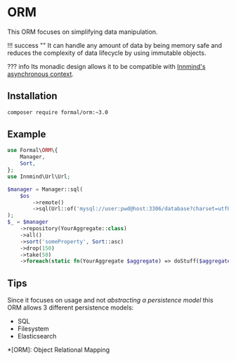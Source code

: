 # ORM

This ORM focuses on simplifying data manipulation.

!!! success ""
    It can handle any amount of data by being memory safe and reduces the complexity of data lifecycle by using immutable objects.

??? info
    Its monadic design allows it to be compatible with [Innmind's asynchronous context](../concurrency/async.md).

## Installation

```sh
composer require formal/orm:~3.0
```

## Example

```php
use Formal\ORM\{
    Manager,
    Sort,
};
use Innmind\Url\Url;

$manager = Manager::sql(
    $os
        ->remote()
        ->sql(Url::of('mysql://user:pwd@host:3306/database?charset=utf8mb4')),
);
$_ = $manager
    ->repository(YourAggregate::class)
    ->all()
    ->sort('someProperty', Sort::asc)
    ->drop(150)
    ->take(50)
    ->foreach(static fn(YourAggregate $aggregate) => doStuff($aggregate));
```

## Tips

Since it focuses on usage and not _abstracting a persistence model_ this ORM allows 3 different persistence models:

- SQL
- Filesystem
- Elasticsearch

*[ORM]: Object Relational Mapping
